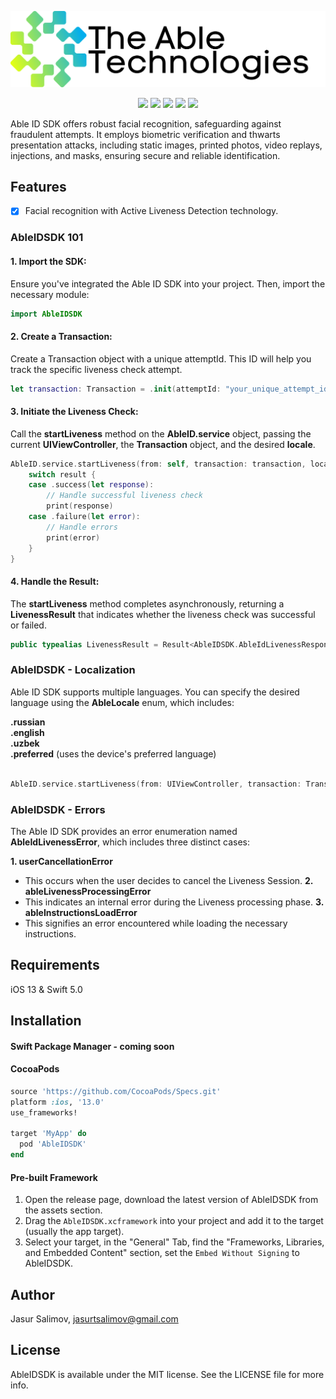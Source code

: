 <p align="center">
<img src="https://raw.githubusercontent.com/JasurSalimov/AbleIDSDK/master/images/logo.png" alt="AbleIDSDK" title="AbleIDSDK" width="557"/>
</p>


<p align="center">
<a href="https://cocoapods.org/pods/AbleIDSDK"><img src="https://img.shields.io/github/v/tag/JasurSalimov/AbleIDSDK.svg?color=blue&include_prereleases=&sort=semver"></a>
<a href="https://swift.org/package-manager/"><img src="https://img.shields.io/badge/SPM-supported-DE5C43.svg?style=flat"></a>
<a href="https://raw.githubusercontent.com/onevcat/AbleIDSDK/LICENSE"><img src="https://img.shields.io/badge/license-MIT-black"></a>
<a href="https://cocoapods.org/pods/AbleIDSDK"><img src="https://img.shields.io/cocoapods/v/AbleIDSDK.svg?style=flat"></a>
<a href="https://cocoapods.org/pods/AbleIDSDK"><img src="https://img.shields.io/cocoapods/p/AbleIDSDK.svg?style=flat"></a>
</p>

Able ID SDK offers robust facial recognition, safeguarding against fraudulent attempts. It employs biometric verification and thwarts presentation attacks, including static images, printed photos, video replays, injections, and masks, ensuring secure and reliable identification.

## Features

- [x] Facial recognition with Active Liveness Detection technology.

### AbleIDSDK 101

#### 1. Import the SDK:
Ensure you've integrated the Able ID SDK into your project. Then, import the necessary module:

```swift
import AbleIDSDK
```

#### 2. Create a Transaction:
Create a Transaction object with a unique attemptId. This ID will help you track the specific liveness check attempt.

```swift
let transaction: Transaction = .init(attemptId: "your_unique_attempt_id")
```
#### 3. Initiate the Liveness Check:
Call the **startLiveness** method on the **AbleID.service** object, passing the current **UIViewController**, the **Transaction** object, and the desired **locale**.

```swift
AbleID.service.startLiveness(from: self, transaction: transaction, locale: .russian) { result in
    switch result {
    case .success(let response):
        // Handle successful liveness check
        print(response)
    case .failure(let error):
        // Handle errors
        print(error)
    }
}
```

#### 4. Handle the Result:
The **startLiveness** method completes asynchronously, returning a **LivenessResult** that indicates whether the liveness check was successful or failed.

```swift
public typealias LivenessResult = Result<AbleIDSDK.AbleIdLivenessResponse, AbleIDSDK.AbleIdLivenessError>
```

### AbleIDSDK - Localization

Able ID SDK supports multiple languages. You can specify the desired language using the **AbleLocale** enum, which includes:

  **.russian**<br/>
  **.english**<br/>
  **.uzbek**<br/>
  **.preferred** (uses the device's preferred language)<br/>

```swift

AbleID.service.startLiveness(from: UIViewController, transaction: Transaction, locale: AbleLocale)

```

### AbleIDSDK - Errors

The Able ID SDK provides an error enumeration named **AbleIdLivenessError**, which includes three distinct cases:

   **1. userCancellationError**<br/> 
   - This occurs when the user decides to cancel the Liveness Session.
   **2. ableLivenessProcessingError**<br/> 
   - This indicates an internal error during the Liveness processing phase.
   **3. ableInstructionsLoadError**<br/>
   - This signifies an error encountered while loading the necessary instructions.

## Requirements
iOS 13 & Swift 5.0

## Installation

#### Swift Package Manager - coming soon

#### CocoaPods

```ruby
source 'https://github.com/CocoaPods/Specs.git'
platform :ios, '13.0'
use_frameworks!

target 'MyApp' do
  pod 'AbleIDSDK'
end
```

#### Pre-built Framework

1. Open the release page, download the latest version of AbleIDSDK from the assets section. 
2. Drag the `AbleIDSDK.xcframework` into your project and add it to the target (usually the app target).
3. Select your target, in the "General" Tab, find the "Frameworks, Libraries, and Embedded Content" section, set the `Embed Without Signing` to AbleIDSDK.

## Author

Jasur Salimov, jasurtsalimov@gmail.com

## License

AbleIDSDK is available under the MIT license. See the LICENSE file for more info.
